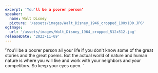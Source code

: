 ```yaml
---
excerpt: 'You'll be a poorer person'
speaker:
  name: Walt Disney
  picture: '/assets/images/Walt_Disney_1946_cropped_100x100.JPG'
ogImage:
  url: '/assets/images/Walt_Disney_1964_cropped_512x512.jpg'
releaseDate: '2023-11-09'
---
```


'You'll be a poorer person all your life if you don't know some of the great stories and the great poems. But the actual world of nature and human nature is where you will live and work with your neighbors and your competitors. So keep your eyes open.'
